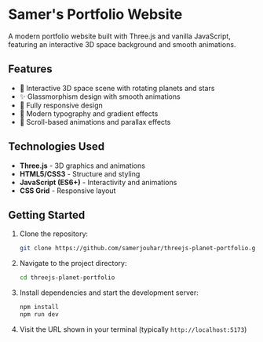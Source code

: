 # Samer's Portfolio Website

A modern portfolio website built with Three.js and vanilla JavaScript, featuring an interactive 3D space background and smooth animations.

## Features

- 🌌 Interactive 3D space scene with rotating planets and stars
- ✨ Glassmorphism design with smooth animations
- 📱 Fully responsive design
- 🎨 Modern typography and gradient effects
- 🔄 Scroll-based animations and parallax effects

## Technologies Used

- **Three.js** - 3D graphics and animations
- **HTML5/CSS3** - Structure and styling
- **JavaScript (ES6+)** - Interactivity and animations
- **CSS Grid** - Responsive layout

## Getting Started

1. Clone the repository:
   ```bash
   git clone https://github.com/samerjouhar/threejs-planet-portfolio.git
   ```

2. Navigate to the project directory:
   ```bash
   cd threejs-planet-portfolio
   ```

3. Install dependencies and start the development server:
   ```bash
   npm install
   npm run dev
   ```

4. Visit the URL shown in your terminal (typically `http://localhost:5173`)
